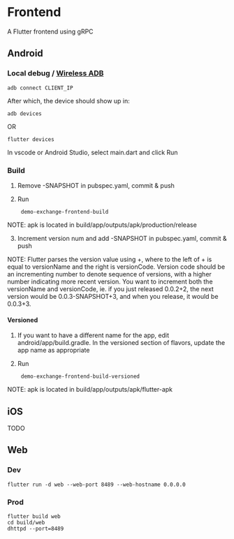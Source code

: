 # Frontend

A Flutter frontend using gRPC

## Android
### Local debug / [Wireless ADB](https://developer.android.com/studio/command-line/adb)
    adb connect CLIENT_IP

After which, the device should show up in:

    adb devices
OR

    flutter devices

In vscode or Android Studio, select main.dart and click Run

### Build
1. Remove -SNAPSHOT in pubspec.yaml, commit & push
2. Run

        demo-exchange-frontend-build

NOTE: apk is located in build/app/outputs/apk/production/release

3. Increment version num and add -SNAPSHOT in pubspec.yaml, commit & push

NOTE: Flutter parses the version value using +, where to the left of + is equal to versionName and the right is versionCode. Version code should be an incrementing number to denote sequence of versions, with a higher number indicating more recent version. You want to increment both the versionName and versionCode, ie. if you just released 0.0.2+2, the next version would be 0.0.3-SNAPSHOT+3, and when you release, it would be 0.0.3+3.

#### Versioned

1. If you want to have a different name for the app, edit android/app/build.gradle. In the versioned section of flavors, update the app name as appropriate
2. Run

        demo-exchange-frontend-build-versioned

NOTE: apk is located in build/app/outputs/apk/flutter-apk

## iOS
TODO

## Web

### Dev
    flutter run -d web --web-port 8489 --web-hostname 0.0.0.0

### Prod
    flutter build web
    cd build/web
    dhttpd --port=8489